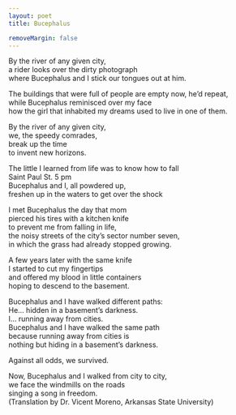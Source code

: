 ```yaml
---
layout: poet
title: Bucephalus

removeMargin: false
---
```


<p>By  the river of any given city,<br />
  a  rider looks over the dirty photograph<br />
where  Bucephalus and I stick our tongues out at him.</p>
<p>The  buildings that were full of people are empty now, he&rsquo;d repeat,<br />
  while  Bucephalus reminisced over my face<br />
how  the girl that inhabited my dreams used to live in one of them.</p>
<p>By  the river of any given city,<br />
  we,  the speedy comrades,<br />
  break  up the time<br />
to  invent new horizons.</p>
<p>The  little I learned from life was to know how to fall<br />
  Saint  Paul St. 5 pm <br />
  Bucephalus  and I, all powdered up,<br />
freshen  up in the waters to get over the shock</p>
<p>I  met Bucephalus the day that mom<br />
  pierced  his tires with a kitchen knife<br />
  to  prevent me from falling in life,<br />
  the  noisy streets of the city&rsquo;s sector number seven,<br />
in  which the grass had already stopped growing. </p>
<p>A  few years later with the same knife<br />
  I  started to cut my fingertips<br />
  and  offered my blood in little containers<br />
hoping  to descend to the basement.</p>
<p>Bucephalus  and I have walked different paths:<br />
  He…  hidden in a basement&rsquo;s darkness.<br />
  I…  running away from cities.<br />
  Bucephalus  and I have walked the same path<br />
  because  running away from cities is <br />
nothing  but hiding in a basement&rsquo;s darkness.</p>
<p>Against  all odds, we survived.</p>
<p>Now,  Bucephalus and I walked from city to city,<br />
  we  face the windmills on the roads<br />
  singing  a song in freedom.<br />
(Translation  by Dr. Vicent Moreno, Arkansas State University)</p>
